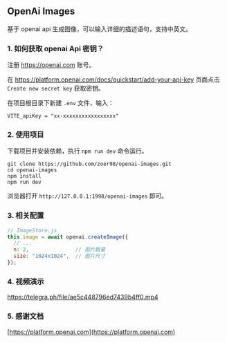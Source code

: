 ## OpenAi Images

基于 openai api 生成图像，可以输入详细的描述语句，支持中英文。

### 1. 如何获取 openai Api 密钥？

注册 https://openai.com 账号。

在 https://platform.openai.com/docs/quickstart/add-your-api-key 页面点击 `Create new secret key` 获取密钥。

在项目根目录下新建 `.env` 文件，输入：

```env
VITE_apiKey = "xx-xxxxxxxxxxxxxxxxx"
```

### 2. 使用项目

下载项目并安装依赖，执行 `npm run dev` 命令运行。

```
git clone https://github.com/zoer98/openai-images.git
cd openai-images
npm install
npm run dev
```

浏览器打开 `http://127.0.0.1:1998/openai-images` 即可。

### 3. 相关配置

```js
// ImageStore.js
this.image = await openai.createImage({
  // ...
  n: 2,               // 图片数量
  size: "1024x1024",  // 图片尺寸
});
```

### 4. 视频演示

https://telegra.ph/file/ae5c448796ed7439b4ff0.mp4


### 5. 感谢文档

[https://platform.openai.com](https://platform.openai.com)
